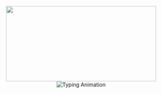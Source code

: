 
<p align="center">
   <img width="400" height="200" src="https://media1.tenor.com/m/-r7i40IWofYAAAAC/call-calling.gif">
   <img alt="Typing Animation" src="https://readme-typing-svg.herokuapp.com?color=%2336BCF7&lines=_.-._.-._................_.-._.-._">
</p> 

<!-- [![Typing SVG](https://readme-typing-svg.herokuapp.com?color=%2336BCF7&lines=_.-._.-._................_.-._.-._)](https://git.io/typing-svg) -->
<!-- ~> cat note.txt
 1. If I'm not responding to any of your PRs or issues,
   feel free to remind me via email.-->
 <!--
 ~> ls socials
 E-mail: @paparam.mr@mail.ru
 Telegram: 
 Rocket.Chat: -->

<!-- ~> ls language 
 Russian English -->
 
<!-- <<< - >>>
![Postgres](https://img.shields.io/badge/postgres-%23316192.svg?style=for-the-badge&logo=postgresql&logoColor=white)
![Qt](https://img.shields.io/badge/Qt-%23217346.svg?style=for-the-badge&logo=Qt&logoColor=white)
![Vim](https://img.shields.io/badge/VIM-%2311AB00.svg?style=for-the-badge&logo=vim&logoColor=white)
![C](https://img.shields.io/badge/c-%2300599C.svg?style=for-the-badge&logo=c&logoColor=white)
![C++](https://img.shields.io/badge/c++-%2300599C.svg?style=for-the-badge&logo=c%2B%2B&logoColor=white)
![Python](https://img.shields.io/badge/python-3670A0?style=for-the-badge&logo=python&logoColor=ffdd54)
![Linux](https://img.shields.io/badge/Linux-FCC624?style=for-the-badge&logo=linux&logoColor=black)
![Arch](https://img.shields.io/badge/Arch%20Linux-1793D1?logo=arch-linux&logoColor=fff&style=for-the-badge)
<<< - >>> -->

<!-- ![](https://komarev.com/ghpvc/?username=GMNSA) -->

<!--[![codewars](https://www.codewars.com/users/GMNSA/badges/micro)](https://www.codewars.com/users/GMNSA)>>

<!--
**GMNSA/GMNSA** is a ✨ _special_ ✨ repository because its `README.md` (this file) appears on your GitHub profile.

Here are some ideas to get you started:

- 🔭 I’m currently working on ...
- 🌱 I’m currently learning ...
- 👯 I’m looking to collaborate on ...
- 🤔 I’m looking for help with ...
- 💬 Ask me about ...
- 📫 How to reach me: ...
- 😄 Pronouns: ...
- ⚡ Fun fact: ...
-->
